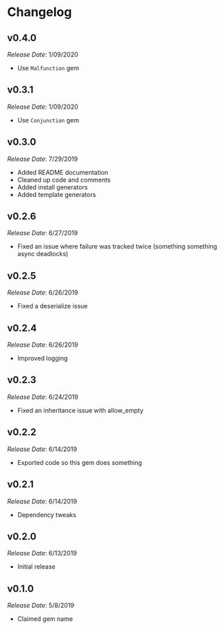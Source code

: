 # Changelog

## v0.4.0

*Release Date*: 1/09/2020

- Use `Malfunction` gem

## v0.3.1

*Release Date*: 1/09/2020

- Use `Conjunction` gem

## v0.3.0

*Release Date*: 7/29/2019

- Added README documentation
- Cleaned up code and comments
- Added install generators
- Added template generators

## v0.2.6

*Release Date*: 6/27/2019

- Fixed an issue where failure was tracked twice (something something async deadlocks)

## v0.2.5

*Release Date*: 6/26/2019

- Fixed a deserialize issue

## v0.2.4

*Release Date*: 6/26/2019

- Improved logging

## v0.2.3

*Release Date*: 6/24/2019

- Fixed an inheritance issue with allow_empty

## v0.2.2

*Release Date*: 6/14/2019

- Exported code so this gem does something

## v0.2.1

*Release Date*: 6/14/2019

- Dependency tweaks

## v0.2.0

*Release Date*: 6/13/2019

- Initial release

## v0.1.0

*Release Date*: 5/8/2019

- Claimed gem name

